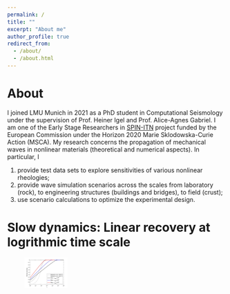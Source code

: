 ```yaml
---
permalink: /
title: ""
excerpt: "About me"
author_profile: true
redirect_from: 
  - /about/
  - /about.html
---
```


About
======
I joined LMU Munich in 2021 as a PhD student in Computational Seismology under the supervision of Prof. Heiner Igel and Prof. Alice-Agnes Gabriel. I am one of the Early Stage Researchers in [SPIN-ITN](https://spin-itn.eu/) project funded by the European Commission under the Horizon 2020 Marie Sklodowska-Curie Action (MSCA). My research concerns the propagation of mechanical waves in nonlinear materials (theoretical and numerical aspects). In particular, I
1. provide test data sets to explore sensitivities of various nonlinear rheologies; 
1. provide wave simulation scenarios across the scales from laboratory (rock), to engineering structures (buildings and bridges), to field (crust); 
1. use scenario calculations to optimize the experimental design. 

Slow dynamics: Linear recovery at logrithmic time scale
======

<figure>
  <img src='/images/Rcovery2.jpg' width="100" height="70" alt="Recovery">
</figure>

